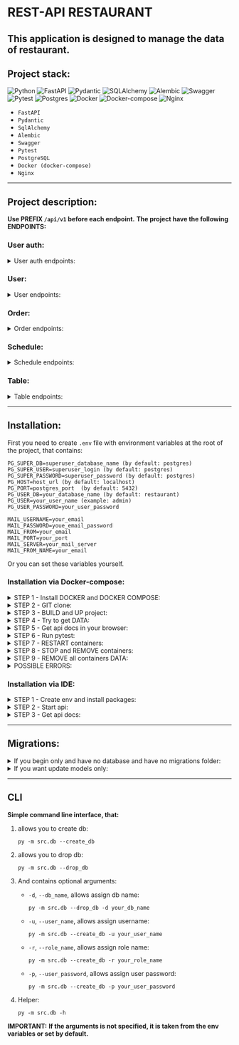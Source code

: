 # REST-API RESTAURANT

This application is designed to manage the data of restaurant.
---
## Project stack:
![Python](https://img.shields.io/badge/python-3670A0?style=for-the-badge&logo=python&logoColor=ffdd54)
![FastAPI](https://img.shields.io/badge/FastAPI-005571?style=for-the-badge&logo=fastapi)
![Pydantic](https://img.shields.io/badge/Pydantic-ff43a1.svg?style=for-the-badge)
![SQLAlchemy](https://img.shields.io/badge/sqlalchemy-7a1b0c.svg?style=for-the-badge)
![Alembic](https://img.shields.io/badge/alembic-1E5945.svg?style=for-the-badge)
![Swagger](https://img.shields.io/badge/-Swagger-%23Clojure?style=for-the-badge&logo=swagger&logoColor=white)
![Pytest](https://img.shields.io/badge/pytest-003153.svg?style=for-the-badge&logo=pytest&logoColor=gray)
![Postgres](https://img.shields.io/badge/postgres-%23316192.svg?style=for-the-badge&logo=postgresql&logoColor=white)
![Docker](https://img.shields.io/badge/docker-%230db7ed.svg?style=for-the-badge&logo=docker&logoColor=white)
![Docker-compose](https://img.shields.io/badge/docker--compose-6495ED.svg?style=for-the-badge&logo=docker&logoColor=white)
![Nginx](https://img.shields.io/badge/nginx-%23009639.svg?style=for-the-badge&logo=nginx&logoColor=white)

- `FastAPI`
- `Pydantic`
- `SqlAlchemy`
- `Alembic`
- `Swagger`
- `Pytest`
- `PostgreSQL`
- `Docker (docker-compose)`
- `Nginx`
---
## Project description:
**Use PREFIX `/api/v1` before each endpoint.**
**The project have the following ENDPOINTS:**
### User auth:
<details>
<summary>User auth endpoints:</summary>

1) `GET` `/users/auth/me/` - Get current user info.
    <details>
    <summary>Description:</summary>
   
    **Returns** current user info.
    Available to all **confirmed users.**
    ```json
        {
         "username": "string",
         "email": "user@example.com",
         "phone": "505050505",
         "role": "superuser",
         "id": 0,
         "status": "confirmed"
        }
    ```
    </details>


2) `GET` `/users/auth/confirm-email/{sign}/` - Confirm email address.
    <details>
    <summary>Description:</summary>
   
    **Confirms** user's email.
    **Accessible to all.**
    `sign`: it is encoded user data, such as a username.
    ```json
    {
      "message": "E-mail has been successfully confirmed."
    }
    ```
    </details>


3) `GET` `/users/auth/reset-password/{sign}/` - Reset user's password.
    <details>
    <summary>Description:</summary>
   
    **Resets** user's password.
    Available to all **confirmed** users.
    `sign`: it is encoded user data, such as a username.
    ```json
    {
      "message": "A password reset email has been sent to your email"
    }
    ```
    </details>


4) `POST` `/token` - Get user token via login.
    <details>
    <summary>Description:</summary>
   
    **Gets** user token by entering your username and password.
    **Accessible to all.**
    `sign`: it is encoded user data, such as a username.
    ```json
    {
      "access_token": "string",
      "token_type": "string"
    }
    ```
    </details>


5) `POST` `/users/auth/register` - Register a new user.
    <details>
    <summary>Description:</summary>
   
    **Gets** new user data and saves it into db.
    **Accessible to all.**
    `sign`: it is encoded user data, such as a username.
    ```json
    {
      "username": "string",
      "email": "user@example.com",
      "phone": "661880805607310",
      "role": "superuser",
      "password": "stringst"
    }
    ```
    </details>


6) `POST` `/users/auth/confirm-reset-password/{sign}` - Confirm new user's password.
    <details>
    <summary>Description:</summary>
   
    **Gets** the user's new password and saves it in the database.
    **Accessible to all.**
    `sign`: it is encoded user data, such as a username.
    ```json
    {
      "password": "stringst",
      "password_confirm": "stringst"
    }
    ```
    </details>

</details>


### User:
<details>
<summary>User endpoints:</summary>

1) `GET` `/users/` - Get all users by parameters.
    <details>
    <summary>Description:</summary>
   
    **Returns** all users from db by parameters.
    Only available to **superuser**.

    Query params:
    - **phone**
    - **status** (`confirmed` or `unconfirmed`)

    ```json
    [
      {
        "username": "string",
        "email": "user@example.com",
        "phone": "918426795719187",
        "role": "superuser",
        "id": 0,
        "status": "confirmed"
      }
    ]
    ```
    </details>


2) `GET` `/users/{user_id}` - Get user by user id.
    <details>
    <summary>Description:</summary>
   
    **Returns** user from db by user id.
    Only available to **superuser**.

    ```json
    [
      {
        "username": "string",
        "email": "user@example.com",
        "phone": "918426795719187",
        "role": "superuser",
        "id": 0,
        "status": "confirmed"
      }
    ]
    ```
    </details>


3) `DELETE` `/users/{user_id}` - Delete user by user id.
    <details>
    <summary>Description:</summary>
   
    **Deletes** user from db by user id.
    Only available to **superuser**.

    ```json
    {
      "message": "user with id=1 was successfully deleted."
    }
    ```
    </details>


4) `PATCH` `/users/{user_id}` - Patch user by user id.
    <details>
    <summary>Description:</summary>
   
    **Updates** user from db by user id.
    Only available to **superuser**.

    ```json
    {
      "message": "user with id=1 was successfully deleted."
    }
    ```
    </details>


5) `POST` `/users/create` - Post user by user id.
    <details>
    <summary>Description:</summary>
   
    **Adds** new user into db.
    Only available to **superuser**.

    ```json
    {
      "username": "some_username",
      "email": "user@example.com",
      "phone": "123456789",
      "role": "client",
      "password": "some_strong_password"
    }
    ```
    </details>

</details>


### Order:
<details>
<summary>Order endpoints:</summary>

1) `GET` `/orders/` - Get all orders by parameters.
    <details>
    <summary>Description:</summary>
   
    **Returns** all orders from db by **parameters**.
    Available to all **confirmed users**.

    **Non-superuser behavior:**
    It will only find orders associated with the user id, else return empty list.

    Query params:
    - **start_datetime** (start booking date or datetime)
    - **end_datetime** (end booking date or datetime)
    - **status** (`confirmed` or `unconfirmed`)
    - **cost** (Less or equal)
    - **user_id**
    - **tables** (list of table ids)

    ```json
    [
      {
        "start_datetime": "2022-08-23T06:51",
        "end_datetime": "2022-08-23T07:51",
        "user_id": 1,
        "id": 0,
        "status": "processing",
        "cost": 0,
        "tables": [
          {
            "type": "standard",
            "number_of_seats": 1,
            "price_per_hour": 0,
            "id": 1
          }
        ]
      }
    ]
    ```
    </details>


2) `GET` `/orders/{order_id}` - Get order by order id.
    <details>
    <summary>Description:</summary>
   
    **Returns** order from db by **order id**.
    Available to all **confirmed users**.
    
    **Non-superuser behavior**:
    It will return the order only if the order is associated with this user, else return None.

    ```json
    {
      "start_datetime": "2022-08-23T06:51",
      "end_datetime": "2022-08-23T07:51",
      "user_id": 1,
      "id": 0,
      "status": "processing",
      "cost": 0,
      "tables": [
        {
          "type": "standard",
          "number_of_seats": 1,
          "price_per_hour": 0,
          "id": 1
        }
      ]
    }
    ```
    </details>


3) `DELETE` `/orders/{order_id}` - Delete order by order id.
    <details>
    <summary>Description:</summary>
   
    **Deletes** order from db by **order id**.
    Available to all **confirmed users**.
    
    **Non-superuser behavior**:
    It will delete the order only if the order is associated with this user, else raise exception that there is no such order.

    ```json
    {
      "message": "order with id=1 was successfully deleted."
    }
    ```
    </details>


4) `PATCH` `/orders/{order_id}` - Patch order by order id.
    <details>
    <summary>Description:</summary>
   
    **Updates** order from db by order id.
    Available to all **confirmed users**.
    
    **Non-superuser behavior**:
    It will patch the order only if the order is associated with this user, else raise exception that there is no such order.
    
    **Manual validations:**
    - date or datetime objects (comparison start and end values);
    - checks time range within daily schedule;
    - checks free time in the orders.
   
    ```json
    {
      "start_datetime": "2022-08-08T10:00",
      "end_datetime": "2022-08-08T12:59",
      "user_id": 1,
      "status": "confirmed",
      "cost": 5000,
      "add_tables": [
        1,
        2,
        3
      ],
      "delete_tables": [
        4
      ]
    }
    ```
    </details>


5) `POST` `/orders/create` - Add new order.
    <details>
    <summary>Description:</summary>
   
    **Adds** new order into db.
    Available to all **confirmed users**.

    **Manual validations:**
    - date or datetime objects (comparison start and end values);
    - checks time range within daily schedule;
    - checks free time in the orders.

   **Features:**
    - automatically calculates the cost of time when rounded to the nearest hour

    ```json
    {
      "start_datetime": "2022-08-10T08:00",
      "end_datetime": "2022-08-10T14:59",
      "user_id": 1,
      "tables": [
        1,
        2,
        3
      ]
    }
    ```
    </details>

</details>


### Schedule:
<details>
<summary>Schedule endpoints:</summary>

1) `GET` `/schedules/` - Get all schedules by parameters.
    <details>
    <summary>Description:</summary>
   
    **Returns** all schedules from db by **parameters**.
    Available to all **confirmed users**.

    Query params:
    - **day** (weekday or date)
    - **open_time** (More or equal)
    - **close_time** (Less or equal)
    - **break_start_time** (More or equal)
    - **break_end_time** (Less or equal)

    ```json
    [
      {
        "day": "Monday",
        "open_time": "06:00",
        "close_time": "22:00",
        "break_start_time": "13:00",
        "break_end_time": "13:59",
        "id": 0
      }
    ]
    ```
    </details>


2) `GET` `/schedules/{schedule_id}` - Get schedule by schedule id.
    <details>
    <summary>Description:</summary>
   
    **Returns** schedule from db by **schedule id**.
    Available to all **confirmed users**.

    ```json
    {
        "day": "Monday",
        "open_time": "06:00",
        "close_time": "22:00",
        "break_start_time": "13:00",
        "break_end_time": "13:59",
        "id": 0
    }
    ```
    </details>


3) `DELETE` `/schedules/{schedule_id}` - Delete order by order id.
    <details>
    <summary>Description:</summary>
   
    **Deletes** schedule from db by **schedule id**.
    Only available to **superuser or admin.**

    ```json
    {
      "message": "schedule with id=1 was successfully deleted."
    }
    ```
    </details>


4) `PATCH` `/schedules/{schedule_id}` - Patch schedule by schedule id.
    <details>
    <summary>Description:</summary>
   
    **Updates** schedule from db by **schedule id**.
    Only available to **superuser or admin.**
    
    **Manual validations:**
    - date or datetime objects (comparison open and close values);
   
    ```json
    {
      "day": "Monday",
      "open_time": "08:00",
      "close_time": "22:00",
      "break_start_time": "13:00",
      "break_end_time": "14:00"
    }
    ```
    </details>


5) `POST` `/schedules/create` - Add new schedule.
    <details>
    <summary>Description:</summary>
   
    **Adds** new schedule into db.
    Only available to **superuser or admin.**

    **Manual validations:**
    - date or datetime objects (comparison start and end values);

    ```json
    {
      "day": "2022-12-25",
      "open_time": "10:00",
      "close_time": "23:00",
      "break_start_time": "14:00",
      "break_end_time": "15:00"
    }
    ```
    </details>

</details>


### Table:
<details>
<summary>Table endpoints:</summary>

1) `GET` `/tables/` - Get all tables by parameters.
    <details>
    <summary>Description:</summary>
   
    **Returns** all tables from db by **parameters**.
    Available to all **confirmed users.**

    **Non-superuser behavior:**
    Instead of a nested full order data, it will only return the start and end datetime.

    Query params:
    - **type** (`standard`, `private`, `vip_room`)
    - **number_of_seats** (Less or equal)
    - **price_per_hour** (Less or equal)
    - **start_datetime** (Start booking date or datetime)
    - **end_datetime** (End booking date or datetime)

    ```json
    [
      {
        "type": "standard",
        "number_of_seats": 1,
        "price_per_hour": 0,
        "id": 1,
        "orders": [
          {
            "start_datetime": "2022-08-23T06:51",
            "end_datetime": "2022-08-23T07:51",
            "user_id": 1,
            "id": 1,
            "status": "processing",
            "cost": 0
          }
        ]
      }
    ]
    ```
    </details>


2) `GET` `/tables/{table_id}` - Get table by table id.
    <details>
    <summary>Description:</summary>
   
    **Returns** table from db by **table id**.
    Available to all **confirmed users.**
    
    **Non-superuser behavior:**
    Instead of a nested full order data, it will only return the start and end datetime.
    ```json
    {
      "type": "standard",
      "number_of_seats": 1,
      "price_per_hour": 0,
      "id": 1,
      "orders": [
        {
          "start_datetime": "2022-08-23T06:51",
          "end_datetime": "2022-08-23T07:51",
          "user_id": 1,
          "id": 1,
          "status": "processing",
          "cost": 0
        }
      ]
    }
    ```
    </details>


3) `DELETE` `/tables/{table_id}` - Delete table by table id.
    <details>
    <summary>Description:</summary>
   
    **Deletes** table from db by **table id**.
    Only available to **superuser or admin.**

    ```json
    {
      "message": "table with id=1 was successfully deleted."
    }
    ```
    </details>


4) `PATCH` `/tables/{table_id}` - Patch table by table id.
    <details>
    <summary>Description:</summary>
   
    **Updates** table from db by **table id**.
    Only available to **superuser or admin.**
     
    ```json
    {
      "type": "standard",
      "number_of_seats": 4,
      "price_per_hour": 5000
    }
    ```
    </details>


5) `POST` `/tables/create` - Add new table.
    <details>
    <summary>Description:</summary>
   
    **Adds** new table into db.
    Only available to **superuser or admin.**

    ```json
    {
      "type": "private",
      "number_of_seats": 2,
      "price_per_hour": 5000
    }
    ```
    </details>

</details>

---


## Installation:
First you need to create `.env` file with environment variables at the root of the project, that contains:
```
PG_SUPER_DB=superuser_database_name (by default: postgres)
PG_SUPER_USER=superuser_login (by default: postgres)
PG_SUPER_PASSWORD=superuser_password (by default: postgres)
PG_HOST=host_url (by default: localhost)
PG_PORT=postgres_port  (by default: 5432)
PG_USER_DB=your_database_name (by default: restaurant)
PG_USER=your_user_name (example: admin)
PG_USER_PASSWORD=your_user_password

MAIL_USERNAME=your_email
MAIL_PASSWORD=youe_email_password
MAIL_FROM=your_email
MAIL_PORT=your_port
MAIL_SERVER=your_mail_server
MAIL_FROM_NAME=your_email
```

Or you can set these variables yourself.

### Installation via Docker-compose:

<details>
<summary>STEP 1 - Install DOCKER and DOCKER COMPOSE:</summary>

**For the beginning install `docker` and `docker compose` on your machine:**
1) **[docker](https://docs.docker.com/engine/install/ubuntu/)**
2) **[docker-compose](https://docs.docker.com/compose/install/)**
3) **P.S.: Depending on the version use:**
    ```commandline
    docker compose
    ```
   Or
    ```commandline
    docker-compose
    ```
</details>

<details>
<summary>STEP 2 - GIT clone:</summary>

1) **Then `git clone` this project in your folder.**
2) **And go to the `manage` directory where are `.sh` scripts are located.**
</details>

<details>
<summary>STEP 3 - BUILD and UP project:</summary>

**Use following command:**
- production container:
   ```commandline
   bash start.sh
   ```
- or if you want to build development container:
   ```commandline
   bash start.sh --dev
   ```
</details>

<details>
<summary>STEP 4 - Try to get DATA:</summary>

```commandline
curl http://0.0.0.0:8080/api/v1/orders/
```
After the request, you should get something like that: `{"detail":"Not authenticated"}`.
That means it's all right.

</details>

<details>
<summary>STEP 5 - Get api docs in your browser:</summary>

- **[http://0.0.0.0:8080/api/v1/docs](http://0.0.0.0:8080/api/v1/docs)**

OR

- **[http://0.0.0.0:8080/api/v1/redoc](http://0.0.0.0:8080/api/v1/redoc)**

</details>

<details>
<summary>STEP 6 - Run pytest:</summary>

**If you use development mode, you can run pytest:**
- First, enter to the container:
    ```commandline
    docker exec -it restaurant-api-dev bash
    ```
- Second, run `pytest` command:
    ```bash
    cd tests/ && python -m pytest
    ```
</details>

<details>
<summary>STEP 7 - RESTART containers:</summary>

- to restart the containers:
   ```commandline
   bash restart.sh
   ```
- if you have previously run a development container:
   ```commandline
   bash restart.sh --dev
   ```
</details>

<details>
<summary>STEP 8 - STOP and REMOVE containers:</summary>

- to stop and remove the containers:
   ```commandline
   bash stop.sh
   ```
- if you have previously run a development container:
   ```commandline
   bash stop.sh --dev
   ```
</details>

<details>
<summary>STEP 9 - REMOVE all containers DATA:</summary>

- to remove all containers data:
   ```commandline
   bash remove.sh
   ```
- if you have previously run a development container:
   ```commandline
   bash remove.sh --dev
   ```
</details>

<details>
<summary>POSSIBLE ERRORS:</summary>

- **if you get `postgres` warnings after app started,
then you should probably change outer port for `postgres` in `docker-compose.yml`:**
    ```yaml
    ports:
      - '5432:5432'
    ```
   *change to ↓*
    ```yaml
    ports:
      - '5632:5432'
    ```
- **if you got something like this:**
   ```commandline
   Got permission denied while trying to connect to the Docker daemon socket at unix:///var/run/docker.sock:...
   ```
   *Use:*
   ```commandline
   sudo chmod 666 /var/run/docker.sock
   ```
- **if you use ubuntu, then you will probably have a problems with psycopg2.
So install this:**
    ```commandline
    sudo apt-get install libpq-dev
    ```
</details>

### Installation via IDE:

<details>
<summary>STEP 1 - Create env and install packages:</summary>

1) First, install **[poetry](https://python-poetry.org/docs/#installation)**:
    ```commandline
    pip install poetry
    ```
2) ```commandline
   poetry shell
   ```
3) ```commandline
   poetry install
   ```
    Or
   ```commandline
    poetry install --no-dev
   ```
</details>

<details>
<summary>STEP 2 - Start api:</summary>

**Go to the root project directory.**

`Ubuntu` (`Bash`):
```bash
python -m src.db --create_db
```
```bash
cd src/db && alembic upgrade head
```
```bash
uvicorn src.api.app:app --reload
```
</details>

<details>
<summary>STEP 3 - Get api docs:</summary>

**Get docs and data in your browser:**
```
http://localhost/api/v1
```
Or
```
http://127.0.0.1:5000/api/v1
```
Or
```
http://0.0.0.0:5000/api/v1
```
</details>

---
## Migrations:

<details>
<summary>If you begin only and have no database and have no migrations folder:</summary>

`Ubuntu` (`Bash`):
```bash
python -m src.db --create_db
```
```bash
cd src/db && alembic init migrations
```
```bash
alembic revision --autogenerate -m "first_migration"
```
```bash
alembic upgrade head
```
</details>

<details>
<summary>If you want update models only:</summary>

`Ubuntu` (`Bash`):

```bash
alembic revision --autogenerate -m "update_model"
```
```bash
alembic upgrade head
```
</details>

---
## CLI
**Simple command line interface, that:**

1) allows you to create db:
   ``` commandline
   py -m src.db --create_db
   ```
2) allows you to drop db:
   ``` commandline
   py -m src.db --drop_db
   ```
3) And contains optional arguments:
    - `-d`, `--db_name`, allows assign db name:
   
        ``` commandline
        py -m src.db --drop_db -d your_db_name
        ```

    - `-u`, `--user_name`, allows assign username:
   
        ``` commandline
        py -m src.db --create_db -u your_user_name
        ```
    
    - `-r`, `--role_name`, allows assign role name:
   
        ``` commandline
        py -m src.db --create_db -r your_role_name
        ```
    
    - `-p`, `--user_password`, allows assign user password:
   
        ``` commandline
        py -m src.db --create_db -p your_user_password
        ```
4) Helper:
    ``` commandline
    py -m src.db -h
    ```

**IMPORTANT:** **If the arguments is not specified, it is taken from the env variables or set by default.**

